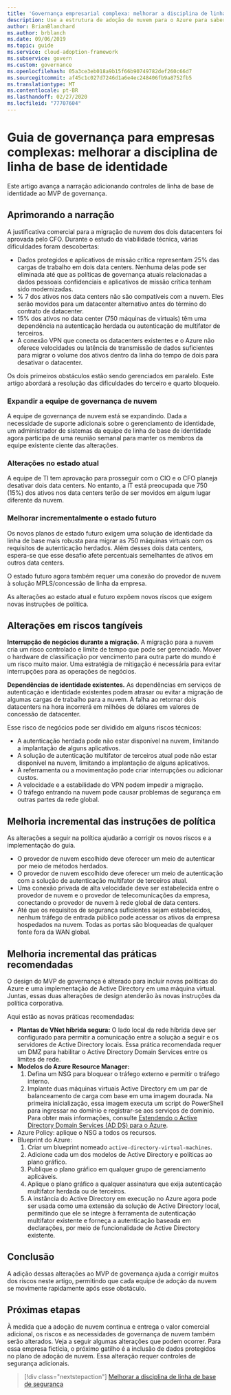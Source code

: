 ```yaml
---
title: 'Governança empresarial complexa: melhorar a disciplina de linha de base de identidade'
description: Use a estrutura de adoção de nuvem para o Azure para saber mais sobre como adicionar controles de linha de base de identidade a um produto de governança mínimo viável (MVP).
author: BrianBlanchard
ms.author: brblanch
ms.date: 09/06/2019
ms.topic: guide
ms.service: cloud-adoption-framework
ms.subservice: govern
ms.custom: governance
ms.openlocfilehash: 05a3ce3eb018a9b15f66b90749782def260c66d7
ms.sourcegitcommit: af45c1c027d7246d1a6e4ec248406fb9a8752fb5
ms.translationtype: MT
ms.contentlocale: pt-BR
ms.lasthandoff: 02/27/2020
ms.locfileid: "77707604"
---
```

# <a name="governance-guide-for-complex-enterprises-improve-the-identity-baseline-discipline"></a>Guia de governança para empresas complexas: melhorar a disciplina de linha de base de identidade

Este artigo avança a narração adicionando controles de linha de base de identidade ao MVP de governança.

## <a name="advancing-the-narrative"></a>Aprimorando a narração

A justificativa comercial para a migração de nuvem dos dois datacenters foi aprovada pelo CFO. Durante o estudo da viabilidade técnica, várias dificuldades foram descobertas:

- Dados protegidos e aplicativos de missão crítica representam 25% das cargas de trabalho em dois data centers. Nenhuma delas pode ser eliminada até que as políticas de governança atuais relacionadas a dados pessoais confidenciais e aplicativos de missão crítica tenham sido modernizadas.
- % 7 dos ativos nos data centers não são compatíveis com a nuvem. Eles serão movidos para um datacenter alternativo antes do término do contrato de datacenter.
- 15% dos ativos no data center (750 máquinas de virtuais) têm uma dependência na autenticação herdada ou autenticação de multifator de terceiros.
- A conexão VPN que conecta os datacenters existentes e o Azure não oferece velocidades ou latência de transmissão de dados suficientes para migrar o volume dos ativos dentro da linha do tempo de dois para desativar o datacenter.

Os dois primeiros obstáculos estão sendo gerenciados em paralelo. Este artigo abordará a resolução das dificuldades do terceiro e quarto bloqueio.

### <a name="expand-the-cloud-governance-team"></a>Expandir a equipe de governança de nuvem

A equipe de governança de nuvem está se expandindo. Dada a necessidade de suporte adicionais sobre o gerenciamento de identidade, um administrador de sistemas da equipe de linha de base de identidade agora participa de uma reunião semanal para manter os membros da equipe existente ciente das alterações.

### <a name="changes-in-the-current-state"></a>Alterações no estado atual

A equipe de TI tem aprovação para prosseguir com o CIO e o CFO planeja desativar dois data centers. No entanto, a IT está preocupada que 750 (15%) dos ativos nos data centers terão de ser movidos em algum lugar diferente da nuvem.

### <a name="incrementally-improve-the-future-state"></a>Melhorar incrementalmente o estado futuro

Os novos planos de estado futuro exigem uma solução de identidade da linha de base mais robusta para migrar as 750 máquinas virtuais com os requisitos de autenticação herdados. Além desses dois data centers, espera-se que esse desafio afete percentuais semelhantes de ativos em outros data centers.

O estado futuro agora também requer uma conexão do provedor de nuvem à solução MPLS/concessão de linha da empresa.

As alterações ao estado atual e futuro expõem novos riscos que exigem novas instruções de política.

## <a name="changes-in-tangible-risks"></a>Alterações em riscos tangíveis

**Interrupção de negócios durante a migração.** A migração para a nuvem cria um risco controlado e limite de tempo que pode ser gerenciado. Mover o hardware de classificação por vencimento para outra parte do mundo é um risco muito maior. Uma estratégia de mitigação é necessária para evitar interrupções para as operações de negócios.

**Dependências de identidade existentes.** As dependências em serviços de autenticação e identidade existentes podem atrasar ou evitar a migração de algumas cargas de trabalho para a nuvem. A falha ao retornar dois datacenters na hora incorrerá em milhões de dólares em valores de concessão de datacenter.

Esse risco de negócios pode ser dividido em alguns riscos técnicos:

- A autenticação herdada pode não estar disponível na nuvem, limitando a implantação de alguns aplicativos.
- A solução de autenticação multifator de terceiros atual pode não estar disponível na nuvem, limitando a implantação de alguns aplicativos.
- A referramenta ou a movimentação pode criar interrupções ou adicionar custos.
- A velocidade e a estabilidade do VPN podem impedir a migração.
- O tráfego entrando na nuvem pode causar problemas de segurança em outras partes da rede global.

## <a name="incremental-improvement-of-the-policy-statements"></a>Melhoria incremental das instruções de política

As alterações a seguir na política ajudarão a corrigir os novos riscos e a implementação do guia.

- O provedor de nuvem escolhido deve oferecer um meio de autenticar por meio de métodos herdados.
- O provedor de nuvem escolhido deve oferecer um meio de autenticação com a solução de autenticação multifator de terceiros atual.
- Uma conexão privada de alta velocidade deve ser estabelecida entre o provedor de nuvem e o provedor de telecomunicações da empresa, conectando o provedor de nuvem à rede global de data centers.
- Até que os requisitos de segurança suficientes sejam estabelecidos, nenhum tráfego de entrada público pode acessar os ativos da empresa hospedados na nuvem. Todas as portas são bloqueadas de qualquer fonte fora da WAN global.

## <a name="incremental-improvement-of-the-best-practices"></a>Melhoria incremental das práticas recomendadas

O design do MVP de governança é alterado para incluir novas políticas do Azure e uma implementação de Active Directory em uma máquina virtual. Juntas, essas duas alterações de design atenderão às novas instruções da política corporativa.

Aqui estão as novas práticas recomendadas:

- **Plantas de VNet híbrida segura:** O lado local da rede híbrida deve ser configurado para permitir a comunicação entre a solução a seguir e os servidores de Active Directory locais. Essa prática recomendada requer um DMZ para habilitar o Active Directory Domain Services entre os limites de rede.
- **Modelos do Azure Resource Manager:**
    1. Defina um NSG para bloquear o tráfego externo e permitir o tráfego interno.
    2. Implante duas máquinas virtuais Active Directory em um par de balanceamento de carga com base em uma imagem dourada. Na primeira inicialização, essa imagem executa um script do PowerShell para ingressar no domínio e registrar-se aos serviços de domínio. Para obter mais informações, consulte [Estendendo o Active Directory Domain Services (AD DS) para o Azure](https://docs.microsoft.com/azure/architecture/reference-architectures/identity/adds-extend-domain).
- Azure Policy: aplique o NSG a todos os recursos.
- Blueprint do Azure:
    1. Criar um blueprint nomeado `active-directory-virtual-machines`.
    2. Adicione cada um dos modelos de Active Directory e políticas ao plano gráfico.
    3. Publique o plano gráfico em qualquer grupo de gerenciamento aplicáveis.
    4. Aplique o plano gráfico a qualquer assinatura que exija autenticação multifator herdada ou de terceiros.
    5. A instância do Active Directory em execução no Azure agora pode ser usada como uma extensão da solução de Active Directory local, permitindo que ele se integre à ferramenta de autenticação multifator existente e forneça a autenticação baseada em declarações, por meio de funcionalidade de Active Directory existente.

## <a name="conclusion"></a>Conclusão

A adição dessas alterações ao MVP de governança ajuda a corrigir muitos dos riscos neste artigo, permitindo que cada equipe de adoção da nuvem se movimente rapidamente após esse obstáculo.

## <a name="next-steps"></a>Próximas etapas

À medida que a adoção de nuvem continua e entrega o valor comercial adicional, os riscos e as necessidades de governança de nuvem também serão alterados. Veja a seguir algumas alterações que podem ocorrer. Para essa empresa fictícia, o próximo gatilho é a inclusão de dados protegidos no plano de adoção de nuvem. Essa alteração requer controles de segurança adicionais.

> [!div class="nextstepaction"]
> [Melhorar a disciplina de linha de base de segurança](./security-baseline-improvement.md)
